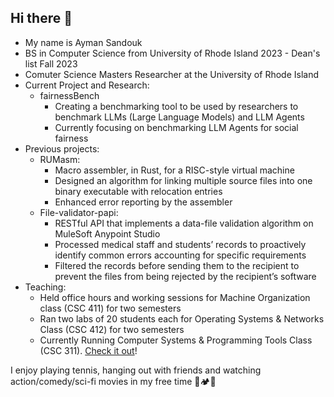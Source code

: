## Hi there 👋
<!--
**AymanBx/AymanBx** is a ✨ _special_ ✨ repository because its `README.md` (this file) appears on your GitHub profile.

Here are some ideas to get you started:

- 🔭 I’m currently working on ...
- 🌱 I’m currently learning ...
- 👯 I’m looking to collaborate on ...
- 🤔 I’m looking for help with ...
- 💬 Ask me about ...
- 📫 How to reach me: ...
- 😄 Pronouns: ...
- ⚡ Fun fact: ...
-->

* My name is Ayman Sandouk  
* BS in Computer Science from University of Rhode Island 2023 - Dean's list Fall 2023  
* Comuter Science Masters Researcher at the University of Rhode Island  
* Current Project and Research:
   * fairnessBench
     * Creating a benchmarking tool to be used by researchers to benchmark LLMs (Large Language Models) and LLM Agents
     * Currently focusing on benchmarking LLM Agents for social fairness
* Previous projects:
  * RUMasm:
    * Macro assembler, in Rust, for a RISC-style virtual machine
    * Designed an algorithm for linking multiple source files into one binary executable with relocation entries
    * Enhanced error reporting by the assembler
  * File-validator-papi:
    * RESTful API that implements a data-file validation algorithm on MuleSoft Anypoint Studio
    * Processed medical staff and students’ records to proactively identify common errors accounting for specific requirements
    * Filtered the records before sending them to the recipient to prevent the files from being rejected by the recipient’s software
* Teaching:
  * Held office hours and working sessions for Machine Organization class (CSC 411) for two semesters  
  * Ran two labs of 20 students each for Operating Systems & Networks Class (CSC 412) for two semesters  
  * Currently Running Computer Systems & Programming Tools Class (CSC 311). [Check it out](https://compsys-progtools.github.io/spring2025)!
 
I enjoy playing tennis, hanging out with friends and watching action/comedy/sci-fi movies in my free time 🎾🏕️🍿
